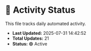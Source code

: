 # 🤖 Activity Status

This file tracks daily automated activity.

- **Last Updated:** 2025-07-31 14:42:52
- **Total Updates:** 21
- **Status:** 🟢 Active
